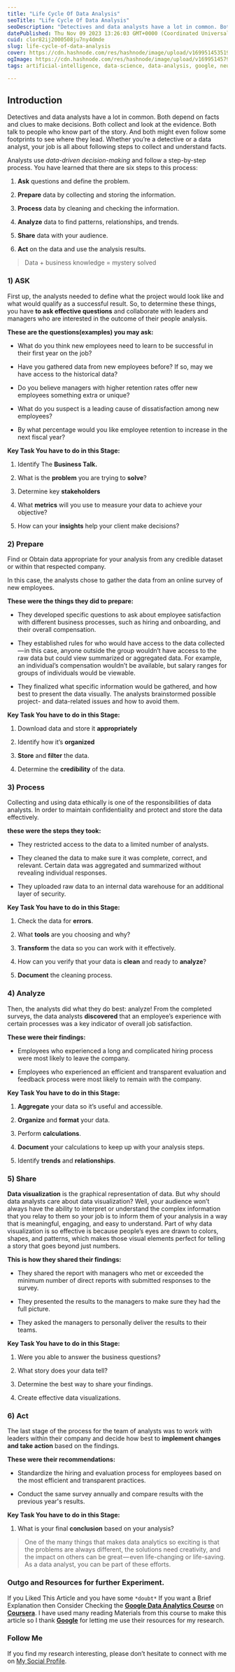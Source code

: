 ```yaml
---
title: "Life Cycle Of Data Analysis"
seoTitle: "Life Cycle Of Data Analysis"
seoDescription: "Detectives and data analysts have a lot in common. Both depend on facts and clues to make decisions. Both collect and look at the evidence."
datePublished: Thu Nov 09 2023 13:26:03 GMT+0000 (Coordinated Universal Time)
cuid: clor82ij2000508ju7ny4dmde
slug: life-cycle-of-data-analysis
cover: https://cdn.hashnode.com/res/hashnode/image/upload/v1699514535192/17132ff1-6ac9-4f34-aa38-e044933b1c3e.jpeg
ogImage: https://cdn.hashnode.com/res/hashnode/image/upload/v1699514579414/6b1dd519-28c7-4ba7-8d34-95d1fac16b52.jpeg
tags: artificial-intelligence, data-science, data-analysis, google, neuralrealm

---
```


## Introduction

Detectives and data analysts have a lot in common. Both depend on facts and clues to make decisions. Both collect and look at the evidence. Both talk to people who know part of the story. And both might even follow some footprints to see where they lead. Whether you’re a detective or a data analyst, your job is all about following steps to collect and understand facts.

Analysts use *data-driven decision-making* and follow a step-by-step process. You have learned that there are six steps to this process:

1. **Ask** questions and define the problem.
    
2. **Prepare** data by collecting and storing the information.
    
3. **Process** data by cleaning and checking the information.
    
4. **Analyze** data to find patterns, relationships, and trends.
    
5. **Share** data with your audience.
    
6. **Act** on the data and use the analysis results.
    

> Data + business knowledge = mystery solved

### 1) ASK

First up, the analysts needed to define what the project would look like and what would qualify as a successful result. So, to determine these things, you have **to ask effective questions** and collaborate with leaders and managers who are interested in the outcome of their people analysis.

**These are the questions(examples) you may ask:**

* What do you think new employees need to learn to be successful in their first year on the job?
    
* Have you gathered data from new employees before? If so, may we have access to the historical data?
    
* Do you believe managers with higher retention rates offer new employees something extra or unique?
    
* What do you suspect is a leading cause of dissatisfaction among new employees?
    
* By what percentage would you like employee retention to increase in the next fiscal year?
    

**Key Task You have to do in this Stage:**

1. Identify The **Business Talk.**
    
2. What is the **problem** you are trying to **solve**?
    
3. Determine key **stakeholders**
    
4. What **metrics** will you use to measure your data to achieve your objective?
    
5. How can your **insights** help your client make decisions?
    

### 2) Prepare

Find or Obtain data appropriate for your analysis from any credible dataset or within that respected company.

In this case, the analysts chose to gather the data from an online survey of new employees.

**These were the things they did to prepare:**

* They developed specific questions to ask about employee satisfaction with different business processes, such as hiring and onboarding, and their overall compensation.
    
* They established rules for who would have access to the data collected — in this case, anyone outside the group wouldn’t have access to the raw data but could view summarized or aggregated data. For example, an individual’s compensation wouldn’t be available, but salary ranges for groups of individuals would be viewable.
    
* They finalized what specific information would be gathered, and how best to present the data visually. The analysts brainstormed possible project- and data-related issues and how to avoid them.
    

**Key Task You have to do in this Stage:**

1. Download data and store it **appropriately**
    
2. Identify how it’s **organized**
    
3. **Store** and **filter** the data.
    
4. Determine the **credibility** of the data.
    

### 3) Process

Collecting and using data ethically is one of the responsibilities of data analysts. In order to maintain confidentiality and protect and store the data effectively.

**these were the steps they took:**

* They restricted access to the data to a limited number of analysts.
    
* They cleaned the data to make sure it was complete, correct, and relevant. Certain data was aggregated and summarized without revealing individual responses.
    
* They uploaded raw data to an internal data warehouse for an additional layer of security.
    

**Key Task You have to do in this Stage:**

1. Check the data for **errors**.
    
2. What **tools** are you choosing and why?
    
3. **Transform** the data so you can work with it effectively.
    
4. How can you verify that your data is **clean** and ready to **analyze**?
    
5. **Document** the cleaning process.
    

### 4) Analyze

Then, the analysts did what they do best: analyze! From the completed surveys, the data analysts **discovered** that an employee’s experience with certain processes was a key indicator of overall job satisfaction.

**These were their findings:**

* Employees who experienced a long and complicated hiring process were most likely to leave the company.
    
* Employees who experienced an efficient and transparent evaluation and feedback process were most likely to remain with the company.
    

**Key Task You have to do in this Stage:**

1. **Aggregate** your data so it’s useful and accessible.
    
2. **Organize** and **format** your data.
    
3. Perform **calculations**.
    
4. **Document** your calculations to keep up with your analysis steps.
    
5. Identify **trends** and **relationships**.
    

### 5) Share

**Data visualization** is the graphical representation of data. But why should data analysts care about data visualization? Well, your audience won’t always have the ability to interpret or understand the complex information that you relay to them so your job is to inform them of your analysis in a way that is meaningful, engaging, and easy to understand. Part of why data visualization is so effective is because people’s eyes are drawn to colors, shapes, and patterns, which makes those visual elements perfect for telling a story that goes beyond just numbers.

**This is how they shared their findings:**

* They shared the report with managers who met or exceeded the minimum number of direct reports with submitted responses to the survey.
    
* They presented the results to the managers to make sure they had the full picture.
    
* They asked the managers to personally deliver the results to their teams.
    

**Key Task You have to do in this Stage:**

1. Were you able to answer the business questions?
    
2. What story does your data tell?
    
3. Determine the best way to share your findings.
    
4. Create effective data visualizations.
    

### 6) Act

The last stage of the process for the team of analysts was to work with leaders within their company and decide how best to **implement changes and take action** based on the findings.

**These were their recommendations:**

* Standardize the hiring and evaluation process for employees based on the most efficient and transparent practices.
    
* Conduct the same survey annually and compare results with the previous year's results.
    

**Key Task You have to do in this Stage:**

1. What is your final **conclusion** based on your analysis?
    

> One of the many things that makes data analytics so exciting is that the problems are always different, the solutions need creativity, and the impact on others can be great — even life-changing or life-saving. As a data analyst, you can be part of these efforts.

### Outgo and Resources for further Experiment.

If you Liked This Article and you have some `*doubt*` If you want a Brief Explanation then Consider Checking the [**Google Data Analytics Course**](https://www.coursera.org/professional-certificates/google-data-analytics?) on [**Coursera**](https://www.coursera.org/). I have used many reading Materials from this course to make this article so I thank [**Google**](https://www.google.com/) for letting me use their resources for my research.

### Follow Me

If you find my research interesting, please don’t hesitate to connect with me on [My Social Profile](https://www.everydaycodings.me/).